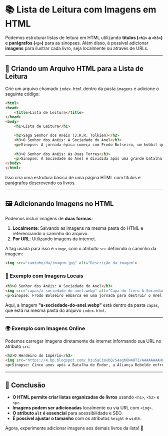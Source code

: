 # 📚 Lista de Leitura com Imagens em HTML

Podemos estruturar listas de leitura em HTML utilizando **títulos (`<h1>` a `<h3>`)** e **parágrafos (`<p>`)** para as sinopses. Além disso, é possível adicionar **imagens** para ilustrar cada livro, seja localmente ou através de URLs.

---

## 📌 Criando um Arquivo HTML para a Lista de Leitura

Crie um arquivo chamado `index.html` dentro da pasta `imagens` e adicione o seguinte código:

```html
<html>
<head>
    <title>Lista de Leitura</title>
</head>
<body>
    <h1>Lista de Leitura</h1>

    <h2>Saga Senhor dos Anéis (J.R.R. Tolkien)</h2>
    <h3>O Senhor dos Anéis: A Sociedade do Anel</h3>
    <p>Sinopse: A jornada épica começa com Frodo Bolseiro, um hobbit que deve destruir um poderoso anel que pode destruir a Terra Média se cair nas mãos do mal.</p>
    
    <h3>O Senhor dos Anéis: As Duas Torres</h3>
    <p>Sinopse: A Sociedade do Anel é dividida após uma grande batalha. Enquanto Frodo e seu fiel companheiro Sam continuam a jornada para Mordor, os outros membros enfrentam desafios para proteger a Terra Média.</p>
</body>
</html>
```

Isso cria uma estrutura básica de uma página HTML com títulos e parágrafos descrevendo os livros.

---

## 🖼️ Adicionando Imagens no HTML

Podemos incluir imagens de **duas formas**:
1. **Localmente**: Salvando as imagens na mesma pasta do HTML e referenciando o caminho do arquivo.
2. **Por URL**: Utilizando imagens da internet.

A tag usada para isso é `<img>`, com o atributo `src` definindo o caminho da imagem:

```html
<img src="caminho/da/imagem.jpg" alt="Descrição da imagem">
```

### 📖 Exemplo com Imagens Locais

```html
<h3>O Senhor dos Anéis: A Sociedade do Anel</h3>
<img src="capas/a-sociedade-do-anel.webp" alt="Capa do livro A Sociedade do Anel" height="100">
<p>Sinopse: Frodo Bolseiro embarca em uma jornada para destruir o Anel e salvar a Terra Média.</p>
```

Aqui, a imagem **"a-sociedade-do-anel.webp"** está dentro da pasta `capas`, que está na mesma pasta do arquivo `index.html`.

---

### 🌍 Exemplo com Imagens Online

Podemos carregar imagens diretamente da internet informando sua URL no atributo `src`:

```html
<h3>O Herdeiro do Império</h3>
<img src="https://4.bp.blogspot.com/_hzu5aCzoubQ/S4agh6N48TI/AAAAAAAAHL0/NYEHkbIvOA0/w276-h400/heir+to+the+empire+cover.jpg" alt="Capa do livro O Herdeiro do Império">
<p>Sinopse: Cinco anos após a Batalha de Endor, a Aliança Rebelde enfrenta uma nova ameaça: o Grande Almirante Thrawn.</p>
```

---

## 🎯 Conclusão

- **O HTML permite criar listas organizadas de livros** usando `<h1>`, `<h2>` e `<p>`.
- **Imagens podem ser adicionadas** localmente ou via URL com `<img>`.
- **O atributo `alt` é essencial** para acessibilidade e SEO.
- **É possível ajustar o tamanho** com os atributos `height` e `width`.

Agora, experimente adicionar imagens aos demais livros da lista! 🚀
